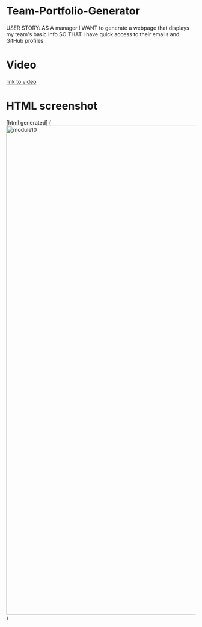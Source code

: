 # Team-Portfolio-Generator
USER STORY:
AS A manager
I WANT to generate a webpage that displays my team's basic info
SO THAT I have quick access to their emails and GitHub profiles

# Video 
[link to video](https://drive.google.com/file/d/1WbqHkZc-qtZAjHBT_vzFGIN5cVtGwNrk/view)

# HTML screenshot
[html generated] (<img width="1299" alt="module10" src="https://user-images.githubusercontent.com/106894826/201823347-4975c1b2-9791-490d-9788-4f75e4a0fa2a.png">)



